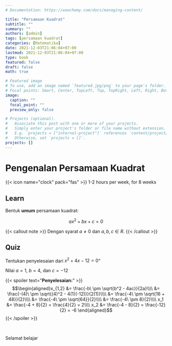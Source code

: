 ```yaml
---
# Documentation: https://wowchemy.com/docs/managing-content/

title: "Persamaan Kuadrat"
subtitle: ""
summary: ""
authors: [admin]
tags: [persamaan kuadrat]
categories: [Matematika]
date: 2021-12-03T21:06:04+07:00
lastmod: 2021-12-03T21:06:04+07:00
type: book
featured: false
draft: false
math: true

# Featured image
# To use, add an image named `featured.jpg/png` to your page's folder.
# Focal points: Smart, Center, TopLeft, Top, TopRight, Left, Right, BottomLeft, Bottom, BottomRight.
image:
  caption: ""
  focal_point: ""
  preview_only: false

# Projects (optional).
#   Associate this post with one or more of your projects.
#   Simply enter your project's folder or file name without extension.
#   E.g. `projects = ["internal-project"]` references `content/project/deep-learning/index.md`.
#   Otherwise, set `projects = []`.
projects: []
---
```


# Pengenalan Persamaan Kuadrat

<!--more-->

{{< icon name="clock" pack="fas" >}} 1-2 hours per week, for 8 weeks

## Learn

Bentuk **umum** persamaan kuadrat:

$$
ax^2 + bx + c = 0
$$

{{< callout note >}}
Dengan syarat $a \neq 0$ dan $a, b, c \in R$.
{{< /callout >}}

## Quiz

Tentukan penyelesaian dari $x^2 + 4x - 12 = 0$"


Nilai $a = 1$, $b = 4$, dan $c = -12$


{{< spoiler text="**Penyelesaian:**" >}}
$$\begin{aligned}x_{1,2} &= \frac{-b\ \pm \sqrt{b^2 - 4ac}}{2a}\\\\ &= \frac{-(4)\ \pm \sqrt{(4)^2 - 4(1)(-12)}}{2(1)}\\\\    &= \frac{-4\ \pm \sqrt{16 + 48}}{2}\\\\ &= \frac{-4\ \pm \sqrt{64}}{2}\\\\ &= \frac{-4\ \pm 8}{2}\\\\ x_1 &= \frac{-4 + 8}{2} = \frac{4}{2} = 2\\\\ x_2 &= \frac{-4 - 8}{2} = \frac{-12}{2} = -6 \end{aligned}$$
{{< /spoiler >}}

<br>

Selamat belajar

